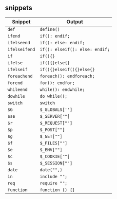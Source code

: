 ## snippets
| Snippet       | Output                        |
|---------------|-------------------------------|
| `def`         | `define()`                    |
| `ifend`       | `if(): endif;`                |
| `ifelseend`   | `if(): else: endif;`          |
| `ifelseifend` | `if(): elseif(): else: endif;`|
| `if`          | `if(){}`                      |
| `ifelse`      | `if(){}else{}`                |
| `ifelseif`    | `if(){}elseif(){}else{}`      |
| `foreachend`  |`foreach(): endforeach;`       |
| `forend`      |`for(): endfor;`               |
| `whileend`    |`while(): endwhile;`           |
| `dowhile`     |`do while();`                  |
| `switch`      |`switch`                       |
| `$G`           |`$_GLOBALS['']`                |
| `$se`          |`$_SERVER[""]`                 |
| `$r`           |`$_REQUEST[""]`                |
| `$p`           |`$_POST[""]`                   |
| `$g`           |`$_GET[""]`                    |
| `$f`           |`$_FILES[""]`                  |
| `$e`           |`$_ENV[""]`                    |
| `$c`           |`$_COOKIE[""]`                 |
| `$s`           |`$_SESSION[""]`                |
| `date`        |`date("",)`                    |
| `in`          |`include "";`                  |
| `req`         |`require "";`                  |
| `function`    |`function () {}`               |
